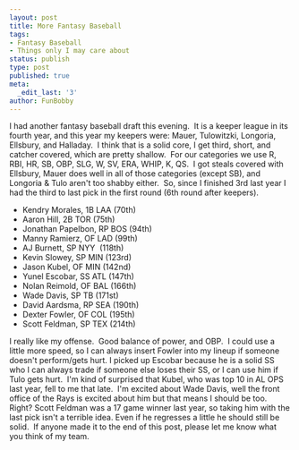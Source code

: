 ```yaml
---
layout: post
title: More Fantasy Baseball
tags:
- Fantasy Baseball
- Things only I may care about
status: publish
type: post
published: true
meta:
  _edit_last: '3'
author: FunBobby
---
```

I had another fantasy baseball draft this evening.  It is a keeper league in its fourth year, and this year my keepers were: Mauer, Tulowitzki, Longoria, Ellsbury, and Halladay.  I think that is a solid core, I get third, short, and catcher covered, which are pretty shallow.  For our categories we use R, RBI, HR, SB, OBP, SLG, W, SV, ERA, WHIP, K, QS.  I got steals covered with Ellsbury, Mauer does well in all of those categories (except SB), and Longoria &amp; Tulo aren't too shabby either.  So, since I finished 3rd last year I had the third to last pick in the first round (6th round after keepers).
<ul>
	<li>Kendry Morales, 1B LAA (70th)</li>
	<li>Aaron Hill, 2B TOR (75th)</li>
	<li>Jonathan Papelbon, RP BOS (94th)</li>
	<li>Manny Ramierz, OF LAD (99th)</li>
	<li>AJ Burnett, SP NYY  (118th)</li>
	<li>Kevin Slowey, SP MIN (123rd)</li>
	<li>Jason Kubel, OF MIN (142nd)</li>
	<li>Yunel Escobar, SS ATL (147th)</li>
	<li>Nolan Reimold, OF BAL (166th)</li>
	<li>Wade Davis, SP TB (171st)</li>
	<li>David Aardsma, RP SEA (190th)</li>
	<li>Dexter Fowler, OF COL (195th)</li>
	<li>Scott Feldman, SP TEX (214th)</li>
</ul>
I really like my offense.  Good balance of power, and OBP.  I could use a little more speed, so I can always insert Fowler into my lineup if someone doesn't perform/gets hurt. I picked up Escobar because he is a solid SS who I can always trade if someone else loses their SS, or I can use him if Tulo gets hurt.  I'm kind of surprised that Kubel, who was top 10 in AL OPS last year, fell to me that late.  I'm excited about Wade Davis, well the front office of the Rays is excited about him but that means I should be too. Right? Scott Feldman was a 17 game winner last year, so taking him with the last pick isn't a terrible idea. Even if he regresses a little he should still be solid.  If anyone made it to the end of this post, please let me know what you think of my team.
